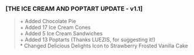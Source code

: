### [THE ICE CREAM AND POPTART UPDATE - v1.1]
> \+ Added Chocolate Pie<br>\+ Added 17 Ice Cream Cones<br>\+ Added 5 Ice Cream Sandwiches<br>\+ Added 13 Poptarts (Thanks LUEZIS, for suggesting it!)<br>\* Changed Delicious Delights Icon to Strawberry Frosted Vanilla Cake
